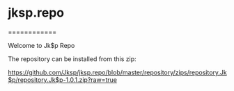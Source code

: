 # jksp.repo
============

Welcome to Jk$p Repo

The repository can be installed from this zip:

https://github.com/Jksp/jksp.repo/blob/master/repository/zips/repository.Jk$p/repository.Jk$p-1.0.1.zip?raw=true
